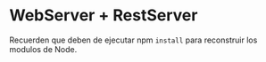 # WebServer + RestServer

Recuerden que deben de ejecutar npm ```install``` para reconstruir los modulos de Node.
